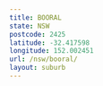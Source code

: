 ```yaml
---
title: BOORAL
state: NSW
postcode: 2425
latitude: -32.417598
longitude: 152.002451
url: /nsw/booral/
layout: suburb
---
```


